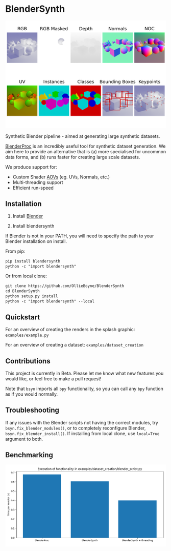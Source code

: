 # BlenderSynth

![](docs/splash.png)

Synthetic Blender pipeline - aimed at generating large synthetic datasets.

[BlenderProc](https://github.com/DLR-RM/BlenderProc) is an incredibly useful tool for synthetic dataset generation. We aim here to provide an alternative that is (a) more specialised for uncommon data forms, and (b) runs faster for creating large scale datasets.

We produce support for:
- Custom Shader [AOVs](https://docs.blender.org/manual/en/latest/render/shader_nodes/output/aov.html) (eg. UVs, Normals, etc.)
- Multi-threading support
- Efficient run-speed

## Installation

1) Install [Blender](https://www.blender.org)

2) Install blendersynth

If Blender is not in your PATH, you will need to specify the path to your Blender installation on install.

From pip:

```
pip install blendersynth
python -c "import blendersynth"
```

Or from local clone:

```
git clone https://github.com/OllieBoyne/BlenderSynth
cd BlenderSynth
python setup.py install
python -c "import blendersynth" --local
```

## Quickstart

For an overview of creating the renders in the splash graphic: `examples/example.py`

For an overview of creating a dataset: `examples/dataset_creation`

## Contributions

This project is currently in Beta. Please let me know what new features you would like, or feel free to make a pull request!

Note that `bsyn` imports all `bpy` functionality, so you can call any `bpy` function as if you would normally.

## Troubleshooting

If any issues with the Blender scripts not having the correct modules, try `bsyn.fix_blender_modules()`, or to completely reconfigure Blender, `bsyn.fix_blender_install()`. If installing from local clone, use `local=True` argument to both.

## Benchmarking

![](docs/benchmark-1.png)
